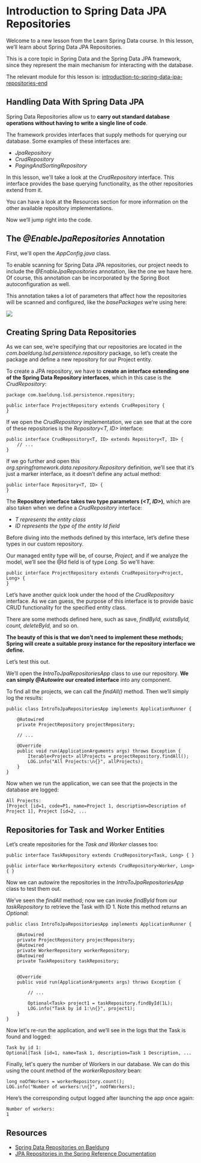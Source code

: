 # Introduction to Spring Data JPA Repositories

Welcome to a new lesson from the Learn Spring Data course. In this lesson, we’ll learn about Spring Data JPA Repositories.

This is a core topic in Spring Data and the Spring Data JPA framework, since they represent the main mechanism for interacting with the database.

The relevant module for this lesson is: [introduction-to-spring-data-jpa-repositories-end](https://github.com/nbicocchi/spring-boot-course/tree/module5/introduction-to-spring-data-jpa-repositories-end)

## Handling Data With Spring Data JPA

Spring Data Repositories allow us to **carry out standard database operations without having to write a single line of code**.

The framework provides interfaces that supply methods for querying our database. Some examples of these interfaces are:

- _JpaRepository_
- _CrudRepository_
- _PagingAndSortingRepository_

In this lesson, we'll take a look at the _CrudRepository_ interface. This interface provides the base querying functionality, as the other repositories extend from it.

You can have a look at the Resources section for more information on the other available repository implementations.

Now we’ll jump right into the code.

## The _@EnableJpaRepositories_ Annotation

First, we'll open the _AppConfig.java_ class.

To enable scanning for Spring Data JPA repositories, our project needs to include the _@EnableJpaRepositories_ annotation, like the one we have here. Of course, this annotation can be incorporated by the Spring Boot autoconfiguration as well.

This annotation takes a lot of parameters that affect how the repositories will be scanned and configured, like the _basePackages_ we’re using here:

![](https://cdn.fs.teachablecdn.com/ADNupMnWyR7kCWRvm76Laz/https://www.filepicker.io/api/file/zPZCZbbUTeuzRnAu5YXi)

## Creating Spring Data Repositories

As we can see, we’re specifying that our repositories are located in the _com.baeldung.lsd.persistence.repository_ package, so let’s create the package and define a new repository for our Project entity.

To create a JPA repository, we have to **create an interface extending one of the Spring Data Repository interfaces**, which in this case is the _CrudRepository_:

```
package com.baeldung.lsd.persistence.repository;

public interface ProjectRepository extends CrudRepository {
}
```

If we open the _CrudRepository_ implementation, we can see that at the core of these repositories is the _Repository<T, ID>_ interface:

```
public interface CrudRepository<T, ID> extends Repository<T, ID> {
    // ...
}
```

If we go further and open this _org.springframework.data.repository.Repository_ definition, we’ll see that it’s just a marker interface, as it doesn’t define any actual method:

```
public interface Repository<T, ID> {
}
```

The **Repository interface takes two type parameters (_<T, ID>_)**, which are also taken when we define a _CrudRepository_ interface:

-   _T represents the entity class_
-   _ID represents the type of the entity Id field_

Before diving into the methods defined by this interface, let’s define these types in our custom repository.

Our managed entity type will be, of course, _Project,_ and if we analyze the model, we’ll see the @Id field is of type _Long._ So we'll have:

```
public interface ProjectRepository extends CrudRepository<Project, Long> {
}
```

Let’s have another quick look under the hood of the _CrudRepository_ interface. As we can guess, the purpose of this interface is to provide basic CRUD functionality for the specified entity class.

There are some methods defined here, such as save, _findById, existsById, count, deleteById,_ and so on.

**The beauty of this is that we don’t need to implement these methods; Spring will create a suitable proxy instance for the repository interface we define.**

Let’s test this out.

We’ll open the _IntroToJpaRepositoriesApp_ class to use our repository. **We can simply _@Autowire_ our created interface** into any component.

To find all the projects, we can call the _findAll()_ method. Then we’ll simply log the results:

```
public class IntroToJpaRepositoriesApp implements ApplicationRunner {

    @Autowired
    private ProjectRepository projectRepository;
   
    // ...

    @Override
    public void run(ApplicationArguments args) throws Exception {
        Iterable<Project> allProjects = projectRepository.findAll();
        LOG.info("All Projects:\n{}", allProjects);
    }
}
```

Now when we run the application, we can see that the projects in the database are logged:

```
All Projects: 
[Project [id=1, code=P1, name=Project 1, description=Description of Project 1], Project [id=2, ...
```

## Repositories for Task and Worker Entities

Let’s create repositories for the _Task and_ _Worker_ classes too:

```
public interface TaskRepository extends CrudRepository<Task, Long> { }
```

```
public interface WorkerRepository extends CrudRepository<Worker, Long> { }
```

Now we can autowire the repositories in the _IntroToJpaRepositoriesApp_ class to test them out.

We’ve seen the _findAll_ method; now we can invoke _findById_ from our _taskRepository_ to retrieve the Task with ID 1. Note this method returns an _Optional_:

```
public class IntroToJpaRepositoriesApp implements ApplicationRunner {

    @Autowired
    private ProjectRepository projectRepository;
    @Autowired
    private WorkerRepository workerRepository;
    @Autowired
    private TaskRepository taskRepository;
  
    
    @Override
    public void run(ApplicationArguments args) throws Exception {
      
        // ...

        Optional<Task> project1 = taskRepository.findById(1L);
        LOG.info("Task by id 1:\n{}", project1);
    }
}
```

Now let's re-run the application, and we’ll see in the logs that the Task is found and logged:

```
Task by id 1:
Optional[Task [id=1, name=Task 1, description=Task 1 Description, ...
```

Finally, let's query the number of Workers in our database. We can do this using the count method of the _workerRepository_ bean:

```
long noOfWorkers = workerRepository.count();
LOG.info("Number of workers:\n{}", noOfWorkers);
```

Here’s the corresponding output logged after launching the app once again:

```
Number of workers:
1
```

## Resources
- [Spring Data Repositories on Baeldung](https://www.baeldung.com/spring-data-repositories)
- [JPA Repositories in the Spring Reference Documentation](https://docs.spring.io/spring-data/jpa/docs/current/reference/html/#reference)
